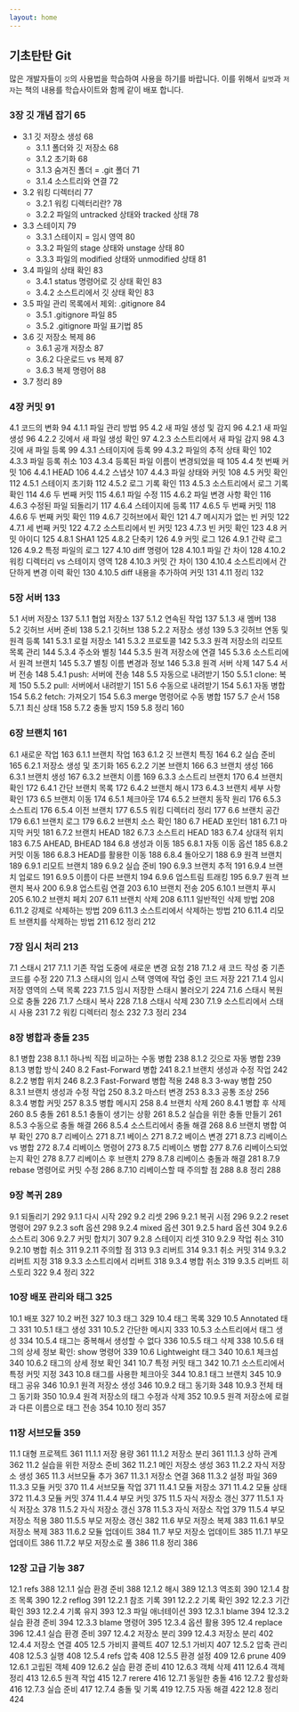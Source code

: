 ```yaml
---
layout: home
---
```


## 기초탄탄 Git
많은 개발자들이 `깃`의 사용법을 학습하여 사용을 하기를 바랍니다. 이를 위해서 `길벗`과 `저자`는 책의 내용를 학습사이트와 함께 같이 배포 합니다.

### 3장 깃 개념 잡기 65
* 3.1 깃 저장소 생성 68
    - 3.1.1 폴더와 깃 저장소 68
    - 3.1.2 초기화 68
    - 3.1.3 숨겨진 폴더 = .git 폴더 71
    - 3.1.4 소스트리와 연결 72
* 3.2 워킹 디렉터리 77
    - 3.2.1 워킹 디렉터리란? 78
    - 3.2.2 파일의 untracked 상태와 tracked 상태 78
* 3.3 스테이지 79
    - 3.3.1 스테이지 = 임시 영역 80
    - 3.3.2 파일의 stage 상태와 unstage 상태 80
    - 3.3.3 파일의 modified 상태와 unmodified 상태 81
* 3.4 파일의 상태 확인 83
    - 3.4.1 status 명령어로 깃 상태 확인 83
    - 3.4.2 소스트리에서 깃 상태 확인 83
* 3.5 파일 관리 목록에서 제외: .gitignore 84
    - 3.5.1 .gitignore 파일 85
    - 3.5.2 .gitignore 파일 표기법 85
* 3.6 깃 저장소 복제 86
    - 3.6.1 공개 저장소 87
    - 3.6.2 다운로드 vs 복제 87
    - 3.6.3 복제 명령어 88
* 3.7 정리 89

### 4장 커밋 91
4.1 코드의 변화 94
4.1.1 파일 관리 방법 95
4.2 새 파일 생성 및 감지 96
4.2.1 새 파일 생성 96
4.2.2 깃에서 새 파일 생성 확인 97
4.2.3 소스트리에서 새 파일 감지 98
4.3 깃에 새 파일 등록 99
4.3.1 스테이지에 등록 99
4.3.2 파일의 추적 상태 확인 102
4.3.3 파일 등록 취소 103
4.3.4 등록된 파일 이름이 변경되었을 때 105
4.4 첫 번째 커밋 106
4.4.1 HEAD 106
4.4.2 스냅샷 107
4.4.3 파일 상태와 커밋 108
4.5 커밋 확인 112
4.5.1 스테이지 초기화 112
4.5.2 로그 기록 확인 113
4.5.3 소스트리에서 로그 기록 확인 114
4.6 두 번째 커밋 115
4.6.1 파일 수정 115
4.6.2 파일 변경 사항 확인 116
4.6.3 수정된 파일 되돌리기 117
4.6.4 스테이지에 등록 117
4.6.5 두 번째 커밋 118
4.6.6 두 번째 커밋 확인 119
4.6.7 깃허브에서 확인 121
4.7 메시지가 없는 빈 커밋 122
4.7.1 세 번째 커밋 122
4.7.2 소스트리에서 빈 커밋 123
4.7.3 빈 커밋 확인 123
4.8 커밋 아이디 125
4.8.1 SHA1 125
4.8.2 단축키 126
4.9 커밋 로그 126
4.9.1 간략 로그 126
4.9.2 특정 파일의 로그 127
4.10 diff 명령어 128
4.10.1 파일 간 차이 128
4.10.2 워킹 디렉터리 vs 스테이지 영역 128
4.10.3 커밋 간 차이 130
4.10.4 소스트리에서 간단하게 변경 이력 확인 130
4.10.5 diff 내용을 추가하여 커밋 131
4.11 정리 132

### 5장 서버 133
5.1 서버 저장소 137
5.1.1 협업 저장소 137
5.1.2 연속된 작업 137
5.1.3 새 멤버 138
5.2 깃허브 서버 준비 138
5.2.1 깃허브 138
5.2.2 저장소 생성 139
5.3 깃허브 연동 및 원격 등록 141
5.3.1 로컬 저장소 141
5.3.2 프로토콜 142
5.3.3 원격 저장소의 리모트 목록 관리 144
5.3.4 주소와 별칭 144
5.3.5 원격 저장소에 연결 145
5.3.6 소스트리에서 원격 브랜치 145
5.3.7 별칭 이름 변경과 정보 146
5.3.8 원격 서버 삭제 147
5.4 서버 전송 148
5.4.1 push: 서버에 전송 148
5.5 자동으로 내려받기 150
5.5.1 clone: 복제 150
5.5.2 pull: 서버에서 내려받기 151
5.6 수동으로 내려받기 154
5.6.1 자동 병합 154
5.6.2 fetch: 가져오기 154
5.6.3 merge 명령어로 수동 병합 157
5.7 순서 158
5.7.1 최신 상태 158
5.7.2 충돌 방지 159
5.8 정리 160

### 6장 브랜치 161
6.1 새로운 작업 163
6.1.1 브랜치 작업 163
6.1.2 깃 브랜치 특징 164
6.2 실습 준비 165
6.2.1 저장소 생성 및 초기화 165
6.2.2 기본 브랜치 166
6.3 브랜치 생성 166
6.3.1 브랜치 생성 167
6.3.2 브랜치 이름 169
6.3.3 소스트리 브랜치 170
6.4 브랜치 확인 172
6.4.1 간단 브랜치 목록 172
6.4.2 브랜치 해시 173
6.4.3 브랜치 세부 사항 확인 173
6.5 브랜치 이동 174
6.5.1 체크아웃 174
6.5.2 브랜치 동작 원리 176
6.5.3 소스트리 176
6.5.4 이전 브랜치 177
6.5.5 워킹 디렉터리 정리 177
6.6 브랜치 공간 179
6.6.1 브랜치 로그 179
6.6.2 브랜치 소스 확인 180
6.7 HEAD 포인터 181
6.7.1 마지막 커밋 181
6.7.2 브랜치 HEAD 182
6.7.3 소스트리 HEAD 183
6.7.4 상대적 위치 183
6.7.5 AHEAD, BHEAD 184
6.8 생성과 이동 185
6.8.1 자동 이동 옵션 185
6.8.2 커밋 이동 186
6.8.3 HEAD를 활용한 이동 188
6.8.4 돌아오기 188
6.9 원격 브랜치 189
6.9.1 리모트 브랜치 189
6.9.2 실습 준비 190
6.9.3 브랜치 추적 191
6.9.4 브랜치 업로드 191
6.9.5 이름이 다른 브랜치 194
6.9.6 업스트림 트래킹 195
6.9.7 원격 브랜치 복사 200
6.9.8 업스트림 연결 203
6.10 브랜치 전송 205
6.10.1 브랜치 푸시 205
6.10.2 브랜치 페치 207
6.11 브랜치 삭제 208
6.11.1 일반적인 삭제 방법 208
6.11.2 강제로 삭제하는 방법 209
6.11.3 소스트리에서 삭제하는 방법 210
6.11.4 리모트 브랜치를 삭제하는 방법 211
6.12 정리 212

### 7장 임시 처리 213
7.1 스태시 217
7.1.1 기존 작업 도중에 새로운 변경 요청 218
7.1.2 새 코드 작성 중 기존 코드를 수정 220
7.1.3 스태시의 임시 스택 영역에 작업 중인 코드 저장 221
7.1.4 임시 저장 영역의 스택 목록 223
7.1.5 임시 저장한 스태시 불러오기 224
7.1.6 스태시 복원으로 충돌 226
7.1.7 스태시 복사 228
7.1.8 스태시 삭제 230
7.1.9 소스트리에서 스태시 사용 231
7.2 워킹 디렉터리 청소 232
7.3 정리 234

### 8장 병합과 충돌 235
8.1 병합 238
8.1.1 하나씩 직접 비교하는 수동 병합 238
8.1.2 깃으로 자동 병합 239
8.1.3 병합 방식 240
8.2 Fast-Forward 병합 241
8.2.1 브랜치 생성과 수정 작업 242
8.2.2 병합 위치 246
8.2.3 Fast-Forward 병합 적용 248
8.3 3-way 병합 250
8.3.1 브랜치 생성과 수정 작업 250
8.3.2 마스터 변경 253
8.3.3 공통 조상 256
8.3.4 병합 커밋 257
8.3.5 병합 메시지 258
8.4 브랜치 삭제 260
8.4.1 병합 후 삭제 260
8.5 충돌 261
8.5.1 충돌이 생기는 상황 261
8.5.2 실습을 위한 충돌 만들기 261
8.5.3 수동으로 충돌 해결 266
8.5.4 소스트리에서 충돌 해결 268
8.6 브랜치 병합 여부 확인 270
8.7 리베이스 271
8.7.1 베이스 271
8.7.2 베이스 변경 271
8.7.3 리베이스 vs 병합 272
8.7.4 리베이스 명령어 273
8.7.5 리베이스 병합 277
8.7.6 리베이스되었는지 확인 278
8.7.7 리베이스 후 브랜치 279
8.7.8 리베이스 충돌과 해결 281
8.7.9 rebase 명령어로 커밋 수정 286
8.7.10 리베이스할 때 주의할 점 288
8.8 정리 288

### 9장 복귀 289
9.1 되돌리기 292
9.1.1 다시 시작 292
9.2 리셋 296
9.2.1 복귀 시점 296
9.2.2 reset 명령어 297
9.2.3 soft 옵션 298
9.2.4 mixed 옵션 301
9.2.5 hard 옵션 304
9.2.6 소스트리 306
9.2.7 커밋 합치기 307
9.2.8 스테이지 리셋 310
9.2.9 작업 취소 310
9.2.10 병합 취소 311
9.2.11 주의할 점 313
9.3 리버트 314
9.3.1 취소 커밋 314
9.3.2 리버트 지정 318
9.3.3 소스트리에서 리버트 318
9.3.4 병합 취소 319
9.3.5 리버트 히스토리 322
9.4 정리 322

### 10장 배포 관리와 태그 325
10.1 배포 327
10.2 버전 327
10.3 태그 329
10.4 태그 목록 329
10.5 Annotated 태그 331
10.5.1 태그 생성 331
10.5.2 간단한 메시지 333
10.5.3 소스트리에서 태그 생성 334
10.5.4 태그는 중복해서 생성할 수 없다 336
10.5.5 태그 삭제 338
10.5.6 태그의 상세 정보 확인: show 명령어 339
10.6 Lightweight 태그 340
10.6.1 체크섬 340
10.6.2 태그의 상세 정보 확인 341
10.7 특정 커밋 태그 342
10.7.1 소스트리에서 특정 커밋 지정 343
10.8 태그를 사용한 체크아웃 344
10.8.1 태그 브랜치 345
10.9 태그 공유 346
10.9.1 원격 저장소 생성 346
10.9.2 태그 동기화 348
10.9.3 전체 태그 동기화 350
10.9.4 원격 저장소의 태그 수정과 삭제 352
10.9.5 원격 저장소에 로컬과 다른 이름으로 태그 전송 354
10.10 정리 357

### 11장 서브모듈 359
11.1 대형 프로젝트 361
11.1.1 저장 용량 361
11.1.2 저장소 분리 361
11.1.3 상하 관계 362
11.2 실습을 위한 저장소 준비 362
11.2.1 메인 저장소 생성 363
11.2.2 자식 저장소 생성 365
11.3 서브모듈 추가 367
11.3.1 저장소 연결 368
11.3.2 설정 파일 369
11.3.3 모듈 커밋 370
11.4 서브모듈 작업 371
11.4.1 모듈 저장소 371
11.4.2 모듈 상태 372
11.4.3 모듈 커밋 374
11.4.4 부모 커밋 375
11.5 자식 저장소 갱신 377
11.5.1 자식 저장소 378
11.5.2 자식 저장소 갱신 378
11.5.3 자식 저장소 작업 379
11.5.4 부모 저장소 적용 380
11.5.5 부모 저장소 갱신 382
11.6 부모 저장소 복제 383
11.6.1 부모 저장소 복제 383
11.6.2 모듈 업데이트 384
11.7 부모 저장소 업데이트 385
11.7.1 부모 업데이트 386
11.7.2 부모 저장소로 풀 386
11.8 정리 386

### 12장 고급 기능 387
12.1 refs 388
12.1.1 실습 환경 준비 388
12.1.2 해시 389
12.1.3 역조회 390
12.1.4 참조 목록 390
12.2 reflog 391
12.2.1 참조 기록 391
12.2.2 기록 확인 392
12.2.3 기간 확인 393
12.2.4 기록 유지 393
12.3 파일 애너테이션 393
12.3.1 blame 394
12.3.2 실습 환경 준비 394
12.3.3 blame 명령어 395
12.3.4 옵션 활용 395
12.4 replace 396
12.4.1 실습 환경 준비 397
12.4.2 저장소 분리 399
12.4.3 저장소 분리 402
12.4.4 저장소 연결 405
12.5 가비지 콜렉트 407
12.5.1 가비지 407
12.5.2 압축 관리 408
12.5.3 실행 408
12.5.4 refs 압축 408
12.5.5 환경 설정 409
12.6 prune 409
12.6.1 고립된 객체 409
12.6.2 실습 환경 준비 410
12.6.3 객체 삭제 411
12.6.4 객체 정리 413
12.6.5 원격 작업 415
12.7 rerere 416
12.7.1 동일한 충돌 416
12.7.2 활성화 416
12.7.3 실습 준비 417
12.7.4 충돌 및 기록 419
12.7.5 자동 해결 422
12.8 정리 424
